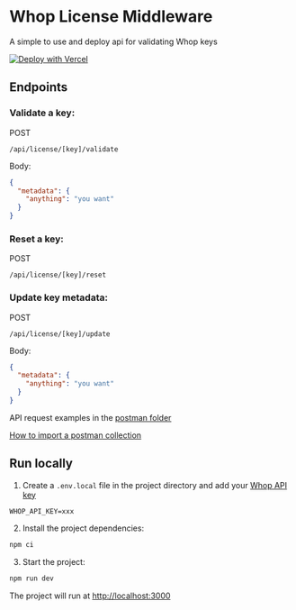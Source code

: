 # Whop License Middleware

A simple to use and deploy api for validating Whop keys

[![Deploy with Vercel](https://vercel.com/button)](https://vercel.com/new/clone?repository-url=https%3A%2F%2Fgithub.com%2FWyatt-SG%2Fwhop-license-middleware&env=WHOP_API_KEY&envDescription=Whop%20API%20Key%20from%20the%20Whop%20Dashboard&envLink=https%3A%2F%2Fdash.whop.com%2Fsettings%2Fdeveloper)

## Endpoints

### Validate a key:

POST
```
/api/license/[key]/validate
```
Body:
```json
{
  "metadata": {
    "anything": "you want"
  }
}
```

### Reset a key:

POST
```
/api/license/[key]/reset
```

### Update key metadata:

POST
```
/api/license/[key]/update
```
Body:
```json
{
  "metadata": {
    "anything": "you want"
  }
}
```

API request examples in the [postman folder](https://github.com/Wyatt-SG/whop-license-middleware/blob/main/postman/Whop%20Validation%20Middleware.postman_collection.json)

[How to import a postman collection](https://learning.postman.com/docs/getting-started/importing-and-exporting-data/#importing-postman-data)

## Run locally

1. Create a `.env.local` file in the project directory and add your [Whop API key](https://dash.whop.com/settings/developer)

```
WHOP_API_KEY=xxx
```

2. Install the project dependencies:

```bash
npm ci
```

3. Start the project:

```bash
npm run dev
```

The project will run at [http://localhost:3000](http://localhost:3000)
